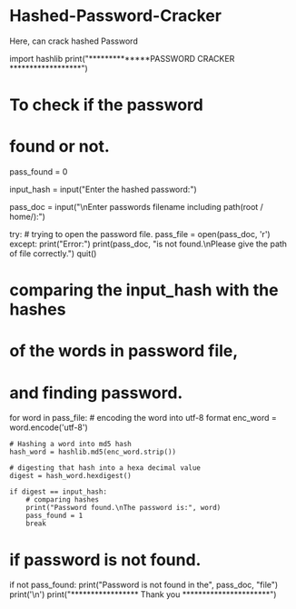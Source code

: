 # Hashed-Password-Cracker
Here, can crack hashed Password


import hashlib
print("**************PASSWORD CRACKER ******************")
		
# To check if the password
# found or not.
pass_found = 0									

input_hash = input("Enter the hashed password:")

pass_doc = input("\nEnter passwords filename including path(root / home/):")

try:
	# trying to open the password file.
	pass_file = open(pass_doc, 'r')			
except:
	print("Error:")
	print(pass_doc, "is not found.\nPlease give the path of file correctly.")
	quit()


# comparing the input_hash with the hashes
# of the words in password file,
# and finding password.

for word in pass_file:
	# encoding the word into utf-8 format
	enc_word = word.encode('utf-8')
			
	# Hashing a word into md5 hash
	hash_word = hashlib.md5(enc_word.strip())

	# digesting that hash into a hexa decimal value	
	digest = hash_word.hexdigest()		
	
	if digest == input_hash:
		# comparing hashes
		print("Password found.\nThe password is:", word)
		pass_found = 1
		break

# if password is not found.
if not pass_found:
	print("Password is not found in the", pass_doc, "file")
	print('\n')
print("***************** Thank you **********************")
